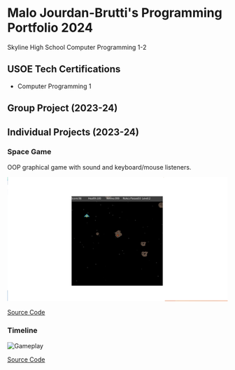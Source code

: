 # Malo Jourdan-Brutti's Programming Portfolio 2024
Skyline High School Computer Programming 1-2

## USOE Tech Certifications
* Computer Programming 1

## Group Project (2023-24)

## Individual Projects (2023-24)

### Space Game 
OOP graphical game with sound and keyboard/mouse listeners.

![Gameplay](https://github.com/410192/programmingportfolio/blob/main/images/SG1.png?raw=true)


[Source Code](https://github.com/410192/programmingportfolio/blob/main/src/SpaceGame.zip)

### Timeline


![Gameplay]()

[Source Code]()
